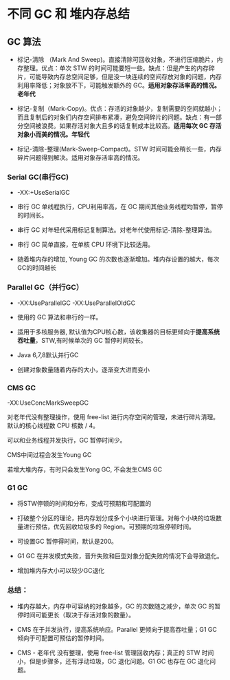 # 不同 GC 和 堆内存总结

## GC 算法

- 标记-清除 （Mark And Sweep)。直接清除可回收对象，不进行压缩脆片，内存整理。优点：单次 STW 的时间可能要短一些。缺点：但是产生的内存碎片，可能导致内存总空间足够，但是没一块连续的空间存放对象的问题，内存利用率降低；对象放不下，可能触发额外的 GC。**适用对象存活率高的情况。老年代**

- 标记-复制（Mark-Copy)。优点：存活的对象越少，复制需要的空间就越小；而且复制后的对象们内存空间排布紧凑，避免空间碎片的问题。缺点：有一部分空间被浪费。如果存活对象大且多的话复制成本比较高。**适用每次 GC 存活对象小而美的情况。年轻代**

- 标记-清除-整理(Mark-Sweep-Compact)。STW 时间可能会稍长一些，内存碎片问题得到解决。适用对象存活率高的情况。

  

### Serial GC(串行GC)

- -XX:+UseSerialGC

- 串行 GC 单线程执行，CPU利用率高，在 GC 期间其他业务线程均暂停，暂停的时间长。

- 串行 GC 对年轻代采用标记复制算法。对老年代使用标记-清除-整理算法。

- 串行 GC 简单直接，在单核 CPU 环境下比较适用。
- 随着堆内存的增加, Young GC 的次数也逐渐增加。堆内存设置的越大，每次GC的时间越长

### Parallel GC（并行GC）

- -XX:UseParallelGC -XX:UseParallelOldGC

- 使用的 GC 算法和串行的一样。

- 适用于多核服务器, 默认值为CPU核心数，该收集器的目标更倾向于**提高系统吞吐量**，STW,有时候单次的 GC 暂停时间较长。

- Java 6,7,8默认并行GC
- 创建对象数量随着内存的大小，逐渐变大进而变小

### CMS GC

-XX:UseConcMarkSweepGC

对老年代没有整理操作，使用 free-list 进行内存空间的管理，未进行碎片清理。默认的核心线程数 CPU 核数 / 4。

可以和业务线程并发执行，GC 暂停时间少。

CMS中间过程会发生Young GC

若增大堆内存，有时只会发生Yong GC, 不会发生CMS GC

### G1 GC

- 将STW停顿的时间和分布，变成可预期和可配置的

- 打破整个分区的理论，把内存划分成多个小块进行管理。对每个小块的垃圾数量进行预估，优先回收垃圾多的 Region。可预期的垃圾停顿时间。
- 可设置GC 暂停得时间，默认是200。
- G1 GC 在并发模式失败，晋升失败和巨型对象分配失败的情况下会导致退化。
- 增加堆内存大小可以较少GC退化

### 总结：

- 堆内存越大，内存中可容纳的对象越多，GC 的次数随之减少，单次 GC 的暂停时间可能更长（取决于存活对象的数量）。

- CMS 在于并发执行，提高系统响应。Parallel 更倾向于提高吞吐量；G1 GC 倾向于可配置可预估的暂停时间。
- CMS - 老年代 没有整理，使用 free-list 管理回收内存；真正的 STW 时间小，但是步骤多，还有浮动垃圾，GC 退化问题。G1 GC 也存在 GC 退化问题。

